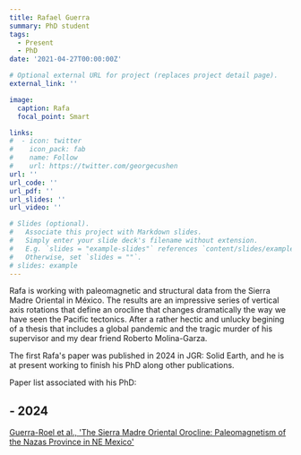 ```yaml
---
title: Rafael Guerra
summary: PhD student 
tags:
  - Present
  - PhD
date: '2021-04-27T00:00:00Z'

# Optional external URL for project (replaces project detail page).
external_link: ''

image:
  caption: Rafa
  focal_point: Smart

links:
#  - icon: twitter
#    icon_pack: fab
#    name: Follow
#    url: https://twitter.com/georgecushen
url: ''
url_code: ''
url_pdf: ''
url_slides: ''
url_video: ''

# Slides (optional).
#   Associate this project with Markdown slides.
#   Simply enter your slide deck's filename without extension.
#   E.g. `slides = "example-slides"` references `content/slides/example-slides.md`.
#   Otherwise, set `slides = ""`.
# slides: example
---
```


Rafa is working with paleomagnetic and structural data from the Sierra Madre Oriental in México. The results are an impressive series of vertical axis rotations that define an orocline that changes dramatically the way we have seen the Pacific tectonics. After a rather hectic and unlucky begining of a thesis that includes a global pandemic and the tragic murder of his supervisor and my dear friend Roberto Molina-Garza.

The first Rafa's paper was published in 2024 in JGR: Solid Earth, and he is at present working to finish his PhD along other publications.

Paper list associated with his PhD:
## - 2024
[Guerra-Roel et al., 'The Sierra Madre Oriental Orocline: Paleomagnetism of the Nazas Province in NE Mexico'
](/publication/2024-guerra-roel-jgr/)